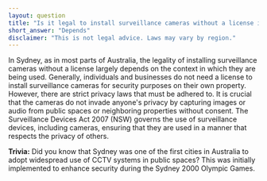 ```yaml
---
layout: question
title: "Is it legal to install surveillance cameras without a license in Sydney suburbs?"
short_answer: "Depends"
disclaimer: "This is not legal advice. Laws may vary by region."
---
```


In Sydney, as in most parts of Australia, the legality of installing surveillance cameras without a license largely depends on the context in which they are being used. Generally, individuals and businesses do not need a license to install surveillance cameras for security purposes on their own property. However, there are strict privacy laws that must be adhered to. It is crucial that the cameras do not invade anyone's privacy by capturing images or audio from public spaces or neighboring properties without consent. The Surveillance Devices Act 2007 (NSW) governs the use of surveillance devices, including cameras, ensuring that they are used in a manner that respects the privacy of others.

**Trivia:** Did you know that Sydney was one of the first cities in Australia to adopt widespread use of CCTV systems in public spaces? This was initially implemented to enhance security during the Sydney 2000 Olympic Games.
